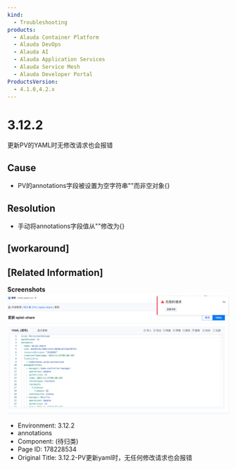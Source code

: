 ```yaml
---
kind:
  - Troubleshooting
products:
  - Alauda Container Platform
  - Alauda DevOps
  - Alauda AI
  - Alauda Application Services
  - Alauda Service Mesh
  - Alauda Developer Portal
ProductsVersion:
  - 4.1.0,4.2.x
---
```

<!-- A type of document that involves encountering a fault, diagnosing it, performing root cause analysis, and providing solutions. -->

# 3.12.2

更新PV的YAML时无修改请求也会报错

## Cause
- PV的annotations字段被设置为空字符串""而非空对象{}

## Resolution
- 手动将annotations字段值从""修改为{}

## [workaround]

## [Related Information]
**Screenshots**
![](assets/3-12-2-pvgeng-xin-yamlshi-wu-ren-he-xiu-gai-qing-qiu-ye-hui-bao-cuo/image-2023-12-21_15-14-8.png)
- Environment: 3.12.2
- annotations
- Component: (待归类)
- Page ID: 178228534
- Original Title: 3.12.2-PV更新yaml时，无任何修改请求也会报错
